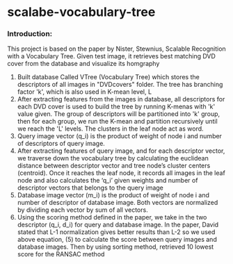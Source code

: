 # scalabe-vocabulary-tree

### Introduction:
This project is based on the paper by Nister, Stewnius, Scalable Recognition with a Vocabulary Tree. Given test image, it retrieves best matching DVD cover from the database and visualize its homgraphy
1. Built database Called VTree (Vocabulary Tree) which stores the descriptors of all images in "DVDcovers" folder. The tree has branching factor 'k', which is also used in K-mean level, L
2. After extracting features from the images in database, all descriptors for each DVD cover is used to build the tree by running K-menas with 'k' value given. The group of descriptors will be partitioned into 'k' group, then for each group, we run the K-mean and partition recursively until we reach the 'L' levels. The clusters in the leaf node act as word.
3. Query image vector (q_i) is the product of weight of node i and number of descriptors of query image. 
4. After extracting features of query image, and for each descriptor vector, we traverse down the vocabulary tree by calculating the euclidean distance between descriptor vector and tree node’s cluster centers (centroid). Once it reaches the leaf node, it records all images in the leaf node and also calculates the ‘q_i’ given weights and number of descriptor vectors that belongs to the query image
5. Database image vector (m_i) is the product of weight of node i and number of descriptor of database 
image. Both vectors are normalized by dividing each vector by sum of all vectors.
6. Using the scoring method defined in the paper, we take in the two descriptor (q_i, d_i) for query and 
database image. In the paper, David stated that L-1 normalization gives better results than L-2 so we 
used above equation, (5) to calculate the score between query images and database images. Then by 
using sorting method, retrieved 10 lowest score for the RANSAC method

